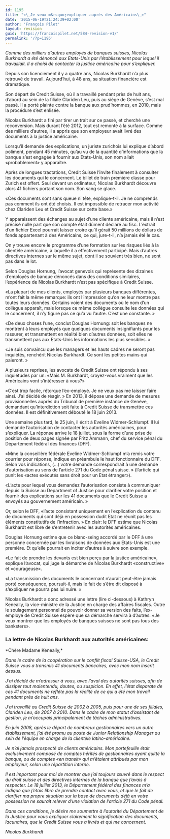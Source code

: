 ```yaml
---
id: 1195
title: "«\_Je veux m&rsquo;expliquer auprès des Américains\_»"
date: '2015-06-19T21:24:39+02:00'
author: 'François Pilet'
layout: revision
guid: 'https://francoispilet.net/584-revision-v1/'
permalink: '/?p=1195'
---
```


*Comme des milliers d’autres employés de banques suisses, Nicolas Burkhardt a été dénoncé aux Etats-Unis par l’établissement pour lequel il travaillait. Il a choisi de contacter la justice américaine pour s’expliquer.*

Depuis son licenciement il y a quatre ans, Nicolas Burkhardt n’a plus retrouvé de travail. Aujourd’hui, à 48 ans, sa situation financière est dramatique.

Son départ de Credit Suisse, où il a travaillé pendant près de huit ans, d’abord au sein de la filiale Clariden Leu, puis au siège de Genève, s’est mal passé. Il a porté plainte contre la banque aux prud’hommes, en 2010, mais la procédure s’est enlisée.

Nicolas Burkhardt a fini par tirer un trait sur ce passé, et cherché une reconversion. Mais durant l’été 2012, tout est remonté à la surface. Comme des milliers d’autres, il a appris que son employeur avait livré des documents à la justice américaine.

Lorsqu’il demande des explications, un juriste zurichois lui explique d’abord poliment, pendant 45 minutes, qu’au vu de la quantité d’informations que la banque s’est engagée à fournir aux Etats-Unis, son nom allait «probablement» y apparaître.

Après de longues tractations, Credit Suisse l’invite finalement à consulter les documents qui le concernent. Le billet de train première classe pour Zurich est offert. Seul devant un ordinateur, Nicolas Burkhardt découvre alors 41 fichiers portant son nom. Son sang se glace.

«Ces documents sont sans queue ni tête, explique-t-il. Je ne comprends pas comment ils ont été choisis. Il est impossible de retracer mon activité chez Clariden Leu et Credit Suisse sur cette base.»

Y apparaissent des échanges au sujet d’une cliente américaine, mais il n’est précisé nulle part que son compte était dûment déclaré au fisc. L’extrait d’un fichier Excel pourrait laisser croire qu’il gérait 50 millions de dollars de fonds appartenant à des Américains, ce qui, jure-t-il, n’a jamais été le cas.

On y trouve encore le programme d’une formation sur les risques liés à la clientèle américaine, à laquelle il a effectivement participé. Mais d’autres directives internes sur le même sujet, dont il se souvient très bien, ne sont pas dans le lot.

Selon Douglas Hornung, l’avocat genevois qui représente des dizaines d’employés de banque dénoncés dans des conditions similaires, l’expérience de Nicolas Burkhardt n’est pas spécifique à Credit Suisse.

«La plupart de mes clients, employés par plusieurs banques différentes, m’ont fait la même remarque: ils ont l’impression qu’on ne leur montre pas toutes leurs données. Certains voient des documents où le nom d’un collègue apparaît, mais lorsque ce même collègue consulte les données qui le concernent, il n’y figure pas ce qu’a vu l’autre. C’est une constante. »

«De deux choses l’une, conclut Douglas Hornung: soit les banques ne montrent à leurs employés que quelques documents insignifiants pour les rassurer, et transmettent en réalité bien d’autres données, soit elles ne transmettent pas aux Etats-Unis les informations les plus sensibles. »

«Je suis convaincu que les managers et les hauts cadres ne seront pas inquiétés, renchérit Nicolas Burkhardt. Ce sont les petites mains qui paieront. »

A plusieurs reprises, les avocats de Credit Suisse ont répondu à ses inquiétudes par un: «Mais M. Burkhardt, croyez-vous vraiment que les Américains vont s’intéresser à vous?»

«C’est trop facile, rétorque l’ex-employé. Je ne veux pas me laisser faire ainsi. J’ai décidé de réagir. » En 2013, il dépose une demande de mesures provisionnelles auprès du Tribunal de première instance de Genève, demandant qu’interdiction soit faite à Credit Suisse de transmettre ces données. Il est définitivement débouté le 18 juin 2013.

Une semaine plus tard, le 25 juin, il écrit à Eveline Widmer-Schlumpf. Il lui demande l’autorisation de contacter les autorités américaines, pour s’expliquer. La réponse arrive le 18 juillet, sous la forme d’une prise de position de deux pages signée par Fritz Ammann, chef du service pénal du Département fédéral des finances (DFF).

«Mme la conseillère fédérale Eveline Widmer-Schlumpf m’a remis votre courrier pour réponse, indique en préambule le haut fonctionnaire du DFF. Selon vos indications, (…) votre demande correspondrait à une demande d’autorisation au sens de l’article 271 du Code pénal suisse. » (l’article qui punit les «actes exécutés sans droit pour un Etat étranger»).

«L’acte pour lequel vous demandez l’autorisation consiste à communiquer depuis la Suisse au Department of Justice pour clarifier votre position et fournir des explications sur les 41 documents que le Credit Suisse a envoyés au gouvernement américain. »

Or, selon le DFF, «l’acte consistant uniquement en l’explication du contenu de documents qui sont déjà en possession dudit Etat ne réunit pas les éléments constitutifs de l’infraction. » En clair: le DFF estime que Nicolas Burkhardt est libre de s’entretenir avec les autorités américaines.

Douglas Hornung estime que ce blanc-seing accordé par le DFF à une personne concernée par les livraisons de données aux Etats-Unis est une première. Et qu’elle pourrait en inciter d’autres à suivre son exemple.

«Le fait de prendre les devants est bien perçu par la justice américaine», explique l’avocat, qui juge la démarche de Nicolas Burkhardt «constructive» et «courageuse».

«La transmission des documents le concernant n’aurait peut-être jamais porté conséquence, poursuit-il, mais le fait de s’être dit disposé à s’expliquer ne pourra pas lui nuire. »

Nicolas Burkhardt a donc adressé une lettre (lire ci-dessous) à Kathryn Keneally, la vice-ministre de la Justice en charge des affaires fiscales. Outre le soulagement personnel de pouvoir donner sa version des faits, l’ex-employé de Credit Suisse espère que sa démarche servira à d’autres: «Je veux montrer que les employés de banques suisses ne sont pas tous des banksters».

### La lettre de Nicolas Burkhardt aux autorités américaines:

<div>*Chère Madame Keneally,*

*Dans le cadre de la coopération sur le conflit fiscal Suisse-USA, le Credit Suisse vous a transmis 41 documents bancaires, avec mon nom inscrit dessus.*

*J’ai décidé de m’adresser à vous, avec l’aval des autorités suisses, afin de dissiper tout malentendu, doutes, ou suspicion. En effet, l’état disparate de ces 41 documents ne reflète pas la réalité de ce qui a été mon travail pendant près de huit ans.*

*J’ai travaillé au Credit Suisse de 2002 à 2005, puis pour une de ses filiales, Clariden Leu, de 2007 à 2010. Dans le cadre de mon statut d’assistant de gestion, je m’occupais principalement de tâches administratives.*

*En juin 2008, après le départ de nombreux gestionnaires vers un autre établissement, j’ai été promu au poste de Junior Relationship Manager au sein de l’équipe en charge de la clientèle latino-américaine.*

*Je n’ai jamais prospecté de clients américains. Mon portefeuille était exclusivement composé de comptes hérités de gestionnaires ayant quitté la banque, ou de comptes «en transit» qui m’étaient attribués par mon employeur, selon une répartition interne.*

*Il est important pour moi de montrer que j’ai toujours œuvré dans le respect du droit suisse et des directives internes de la banque que j’avais à respecter. Le 18 juillet 2013, le Département fédéral des finances m’a indiqué que j’étais libre de prendre contact avec vous, et que le fait de clarifier ma propre situation sur la base de documents déjà en votre possession ne saurait relever d’une violation de l’article 271 du Code pénal.*

*Dans ces conditions, je désire me soumettre à l’autorité du Département de la Justice pour vous expliquer clairement la signification des documents, lacunaires, que le Credit Suisse vous a livrés et qui me concernent.*

*Nicolas Burkhardt*

</div>